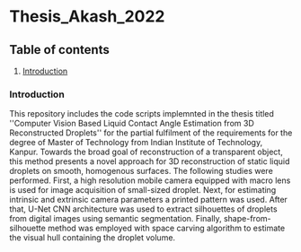 # Thesis_Akash_2022

## Table of contents
1. [Introduction](#introduction)

### Introduction <a name="introduction"></a>
This repository includes the code scripts implemnted in the thesis titled ''Computer Vision Based Liquid Contact Angle Estimation from 3D Reconstructed Droplets'' for the partial fulfilment of the requirements for the degree of Master of Technology from Indian Institute of Technology, Kanpur. Towards the broad goal of reconstruction of a transparent object, this method presents a novel approach for 3D reconstruction of static liquid droplets on smooth, homogenous surfaces. The following studies were performed. First, a high resolution mobile camera equipped with macro lens is used for image acquisition of small-sized droplet. Next, for estimating intrinsic and extrinsic camera parameters a printed pattern was used. After that, U-Net CNN architecture was used to extract silhouettes of droplets from digital images using semantic segmentation. Finally, shape-from-silhouette method was employed with space carving algorithm to estimate the visual hull containing the droplet volume.
